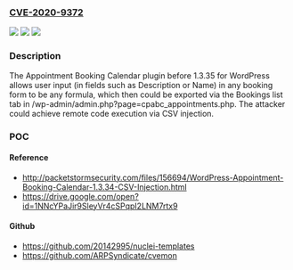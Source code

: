 ### [CVE-2020-9372](https://cve.mitre.org/cgi-bin/cvename.cgi?name=CVE-2020-9372)
![](https://img.shields.io/static/v1?label=Product&message=n%2Fa&color=blue)
![](https://img.shields.io/static/v1?label=Version&message=n%2Fa&color=blue)
![](https://img.shields.io/static/v1?label=Vulnerability&message=n%2Fa&color=brighgreen)

### Description

The Appointment Booking Calendar plugin before 1.3.35 for WordPress allows user input (in fields such as Description or Name) in any booking form to be any formula, which then could be exported via the Bookings list tab in /wp-admin/admin.php?page=cpabc_appointments.php. The attacker could achieve remote code execution via CSV injection.

### POC

#### Reference
- http://packetstormsecurity.com/files/156694/WordPress-Appointment-Booking-Calendar-1.3.34-CSV-Injection.html
- https://drive.google.com/open?id=1NNcYPaJir9SleyVr4cSPqpI2LNM7rtx9

#### Github
- https://github.com/20142995/nuclei-templates
- https://github.com/ARPSyndicate/cvemon

